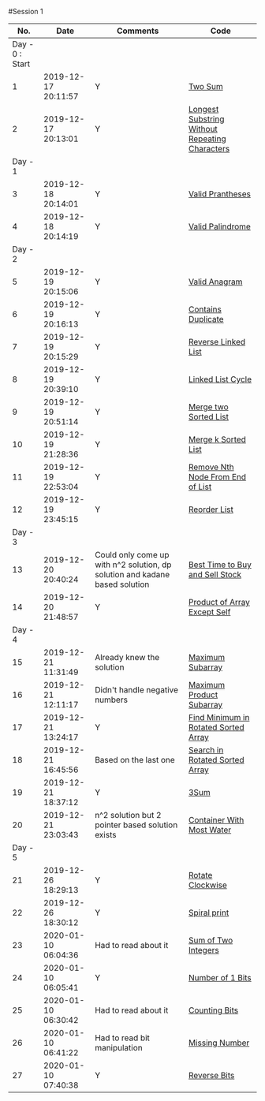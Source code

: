 #Session 1

| No.|       Date          | Comments |      Code                                   |
|----|-------------------- |----------|--------------------------------------|
|    Day - 0 : Start|
|  1 | 2019-12-17 20:11:57 |  Y       | [Two Sum](../../src/practice/session-1/two_sum.rb)|
|  2 | 2019-12-17 20:13:01 |  Y       | [Longest Substring Without Repeating Characters](../../src/practice/session-1/longest_sub_without_repeating_char.rb)|
|      Day - 1|
|  3 | 2019-12-18 20:14:01 |  Y       |[Valid Prantheses](../../src/practice/session-1/valid_prantheses.rb)|
|  4 | 2019-12-18 20:14:19 |  Y       |[Valid Palindrome](../../src/practice/session-1/valid_palindrome.rb)|
|      Day - 2|
|  5 | 2019-12-19 20:15:06 |  Y       |[Valid Anagram](../../src/practice/session-1/valid_anagram.rb)|
|  6 | 2019-12-19 20:16:13 |  Y       |[Contains Duplicate](../../src/practice/session-1/contains_duplicate.rb)|
|  7 | 2019-12-19 20:15:29 |  Y       |[Reverse Linked List](../../src/practice/session-1/reverse_singly_linked_list.rb)|
|  8 | 2019-12-19 20:39:10 |  Y       |[Linked List Cycle](../../src/practice/session-1/linked_list_cycle.rb)|
|  9 | 2019-12-19 20:51:14 |  Y       |[Merge two Sorted List](../../src/practice/session-1/merge_two_sorted_list.rb)|
| 10 | 2019-12-19 21:28:36 |  Y       |[Merge k Sorted List](../../src/practice/session-1/merge_k_sorted_list.rb)|
| 11 | 2019-12-19 22:53:04 |  Y       |[Remove Nth Node From End of List](../../src/practice/session-1/remove_nth_from_end.rb)|
| 12 | 2019-12-19 23:45:15 |  Y       |[Reorder List](../../src/practice/session-1/reorder_list.rb)|
|       Day - 3|
| 13 | 2019-12-20 20:40:24 |  Could only come up with n^2 solution, dp solution and kadane based solution |[Best Time to Buy and Sell Stock](../../src/practice/session-1/best_time_buy_sell.rb)|
| 14 | 2019-12-20 21:48:57 |  Y       |[Product of Array Except Self](../../src/practice/session-1/product_except_self.rb)|
|        Day - 4|
| 15 | 2019-12-21 11:31:49 |  Already knew the solution | [Maximum Subarray](../../src/practice/session-1/max_subarray_sum.rb)|
| 16 | 2019-12-21 12:11:17 |  Didn't handle negative numbers | [Maximum Product Subarray](../../src/practice/session-1/max_subarray_product.rb)|
| 17 | 2019-12-21 13:24:17 |  Y       | [Find Minimum in Rotated Sorted Array](../../src/practice/session-1/find_min_rotated.rb)|
| 18 | 2019-12-21 16:45:56 |  Based on the last one |[Search in Rotated Sorted Array](../../src/practice/session-1/binary_search_rotated.rb)|
| 19 | 2019-12-21 18:37:12 |  Y       | [3Sum](../../src/practice/session-1/three_sum.rb)|
| 20 | 2019-12-21 23:03:43 |  n^2 solution but 2 pointer based solution exists | [Container With Most Water](../../src/practice/session-1/container_with_most_area.rb)|
|         Day - 5|
| 21 | 2019-12-26 18:29:13 |  Y       | [Rotate Clockwise](../../src/practice/session-1/rotate_clock_wise.rb)|
| 22 | 2019-12-26 18:30:12 |  Y       | [Spiral print](../../src/practice/session-1/print_spiral.rb)|
| 23 | 2020-01-10 06:04:36 |  Had to read about it | [Sum of Two Integers](../../src/practice/session-1/bit_sum.rb)|
| 24 | 2020-01-10 06:05:41 |  Y       | [Number of 1 Bits](../../src/practice/session-1/hamming_weight.rb)|
| 25 | 2020-01-10 06:30:42 |  Had to read about it | [Counting Bits](../../src/practice/session-1/counting_bits.rb)|
| 26 | 2020-01-10 06:41:22 | Had to read bit manipulation| [Missing Number](../../src/practice/session-1/missing_number.rb)|
| 27 | 2020-01-10 07:40:38 | Y  | [Reverse Bits](../../src/practice/session-1/reverse_bits.rb)|
